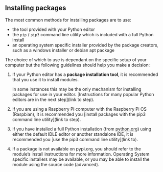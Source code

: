 ## Installing packages

The most common methods for installing packages are to use:

+ the tool provided with your Python editor
+ the `pip` / `pip3` command line utility which is included with a full Python install
+ an operating system specific installer provided by the package creators, such as a windows installer or debian apt package 

The choice of which to use is dependant on the specific setup of your computer but the following guidelines should help you make a decision:

1. If your Python editor has a **package installation tool**, it is recommended that you use it to install modules. 

    In some instances this may be the only mechanism for installing packages for use in your editor. [Instructions for many popular Python editors are in the next step](link to step).

2. If you are using a Raspberry Pi computer with the Raspberry Pi OS (Raspbian), it is recommended you [install packages with the pip3 command line utility](link to step).

3. If you have installed a full Python installation (from [python.org](https://python.org)) using either the default IDLE editor or another standalone IDE, it is recommended you [use the pip3 command line utility](link to).

4. If a package is not available on pypi.org, you should refer to the module’s install instructions for more information. Operating System specific installers may be available, or you may be able to install the module using the source code (advanced).

